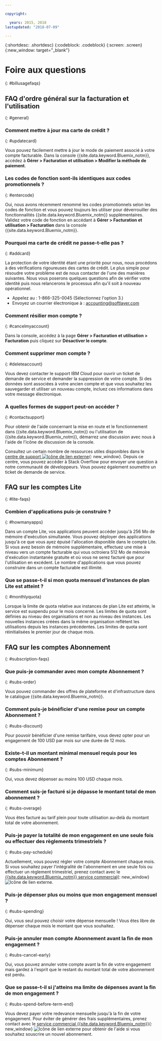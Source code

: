 ```yaml
---

copyright:

  years: 2015, 2018
lastupdated: "2018-07-09"

---
```


{:shortdesc: .shortdesc}
{:codeblock: .codeblock}
{:screen: .screen}
{:new_window: target="_blank"}

# Foire aux questions
{: #billusagefaqs} 

## FAQ d'ordre général sur la facturation et l'utilisation
{: #general}

### Comment mettre à jour ma carte de crédit ?
{: #updatecard}

Vous pouvez facilement mettre à jour le mode de paiement associé à votre compte facturable. Dans la console {{site.data.keyword.Bluemix_notm}}, accédez à **Gérer > Facturation et utilisation > Modifier la méthode de paiement**. 

### Les codes de fonction sont-ils identiques aux codes promotionnels ? 
{: #entercode}

Oui, nous avons récemment renommé les codes promotionnels selon les codes de fonction et vous pouvez toujours les utiliser pour déverrouiller des fonctionnalités {{site.data.keyword.Bluemix_notm}} supplémentaires. Validez votre code de fonction en accédant à **Gérer > Facturation et utilisation > Facturation** dans la console {{site.data.keyword.Bluemix_notm}}. 

### Pourquoi ma carte de crédit ne passe-t-elle pas ?
{: #addcard}

La protection de votre identité étant une priorité pour nous, nous procédons à des vérifications rigoureuses des cartes de crédit. Le plus simple pour résoudre votre problème est de nous contacter de l'une des manières suivantes. Nous vous poserons quelques questions afin de vérifier votre identité puis nous relancerons le processus afin qu'il soit à nouveau opérationnel. 

   * Appelez au : 1-866-325-0045 (Sélectionnez l'option 3.)
   * Envoyez un courrier électronique à : accounting@softlayer.com

### Comment résilier mon compte ?
{: #cancelmyaccount}

Dans la console, accédez à la page **Gérer > Facturation et utilisation > Facturation** puis cliquez sur **Désactiver le compte**.

### Comment supprimer mon compte ?
{: #deleteaccount}

Vous devez contacter le support IBM Cloud pour ouvrir un ticket de demande de service et demander la suppression de votre compte. Si des données sont associées à votre ancien compte et que vous souhaitez les sauvegarder et utiliser un nouveau compte, incluez ces informations dans votre message électronique.

### A quelles formes de support peut-on accéder ?
{: #contactsupport}

Pour obtenir de l'aide concernant la mise en route et le fonctionnement dans {{site.data.keyword.Bluemix_notm}} ou l'utilisation de {{site.data.keyword.Bluemix_notm}}, démarrez une discussion avec nous à l'aide de l'icône de discussion de la console. 

Consultez un certain nombre de ressources utiles disponibles dans le [centre de support ![Icône de lien externe](../icons/launch-glyph.svg)](https://console.bluemix.net/unifiedsupport/supportcenter){: new_window}. Depuis ce centre, vous pouvez accéder à Stack Overflow pour envoyer une question à notre communauté de développeurs. Vous pouvez également soumettre un ticket de demande de service.  

## FAQ sur les comptes Lite
{: #lite-faqs}

### Combien d'applications puis-je construire ?
{: #howmanyapps}

Dans un compte Lite, vos applications peuvent accéder jusqu'à 256 Mo de mémoire d'exécution simultanée. Vous pouvez déployer des applications jusqu'à ce que vous ayez épuisé l'allocation disponible dans le compte Lite. Si vous avez besoin de mémoire supplémentaire, effectuez une mise à niveau vers un compte facturable qui vous octroiera 512 Mo de mémoire d'exécution instantanée gratuite et où vous ne serez facturé que pour l'utilisation en excédent. Le nombre d'applications que vous pouvez construire dans un compte facturable est illimité.

### Que se passe-t-il si mon quota mensuel d'instances de plan Lite est atteint ?
{: #monthlyquota}

Lorsque la limite de quota relative aux instances de plan Lite est atteinte, le service est suspendu pour le mois concerné. Les limites de quota sont définies au niveau des organisations et non au niveau des instances. Les nouvelles instances créées dans la même organisation reflètent les utilisations depuis les instances précédentes. Les limites de quota sont réinitialisées le premier jour de chaque mois.

## FAQ sur les comptes Abonnement
{: #subscription-faqs}

### Que puis-je commander avec mon compte Abonnement ? 
{: #subs-order}

Vous pouvez commander des offres de plateforme et d'infrastructure dans le catalogue {{site.data.keyword.Bluemix_notm}}.

### Comment puis-je bénéficier d'une remise pour un compte Abonnement ? 
{: #subs-discount}

Pour pouvoir bénéficier d'une remise tarifaire, vous devez opter pour un engagement de 100 USD par mois sur une durée de 12 mois. 

### Existe-t-il un montant minimal mensuel requis pour les comptes Abonnement ? 
{: #subs-minimum}

Oui, vous devez dépenser au moins 100 USD chaque mois.

### Comment suis-je facturé si je dépasse le montant total de mon abonnement ?
{: #subs-overage}

Vous êtes facturé au tarif plein pour toute utilisation au-delà du montant total de votre abonnement.

### Puis-je payer la totalité de mon engagement en une seule fois ou effectuer des règlements trimestriels ?
{: #subs-pay-schedule}

Actuellement, vous pouvez régler votre compte Abonnement chaque mois. Si vous souhaitez payer l'intégralité de l'abonnement en une seule fois ou effectuer un règlement trimestriel, prenez contact avec le [{{site.data.keyword.Bluemix_notm}} service commercial](https://www.ibm.com/cloud-computing/bluemix/contact-us){: new_window} ![Icône de lien externe](../icons/launch-glyph.svg).

### Puis-je dépenser plus ou moins que mon engagement mensuel ?  
{: #subs-spending}

Oui, vous seul pouvez choisir votre dépense mensuelle ! Vous êtes libre de dépenser chaque mois le montant que vous souhaitez. 

### Puis-je annuler mon compte Abonnement avant la fin de mon engagement ?  
{: #subs-cancel-early}

Oui, vous pouvez annuler votre compte avant la fin de votre engagement mais gardez à l'esprit que le restant du montant total de votre abonnement est perdu. 

### Que se passe-t-il si j'atteins ma limite de dépenses avant la fin de mon engagement ?  
{: #subs-spend-before-term-end}

Vous devez payer votre redevance mensuelle jusqu'à la fin de votre engagement. Pour éviter de générer des frais supplémentaires, prenez contact avec le [service commercial {{site.data.keyword.Bluemix_notm}}](https://www.ibm.com/cloud-computing/bluemix/contact-us){: new_window} ![Icône de lien externe](../icons/launch-glyph.svg) pour obtenir de l'aide si vous souhaitez souscrire un nouvel abonnement. 















